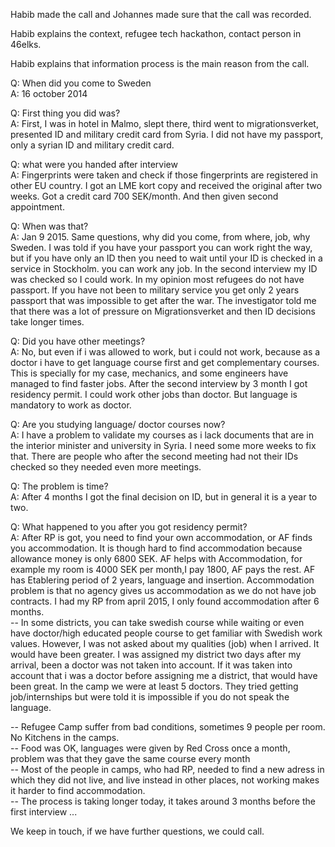 Habib made the call and Johannes made sure that the call was recorded.

Habib explains the context, refugee tech hackathon, contact person in 46elks.

Habib explains that information process is the main reason from the call.

Q: When did you come to Sweden  
A: 16 october 2014

Q: First thing you did was?  
A: First, I was in hotel in Malmo, slept there, third went to migrationsverket, presented ID and military credit card from Syria. I did not have my passport, only a syrian ID and military credit card.

Q: what  were you handed after interview  
A: Fingerprints were taken and check if those fingerprints are registered in other EU country. I got an LME kort copy and received the original after two weeks. Got a credit card 700 SEK/month. And then given second appointment.

Q: When was that?  
A: Jan 9 2015.
Same questions, why did you come, from where, job, why Sweden. I was told if you have your passport you can work right the way, but if you have only an ID then you need to wait until your ID is checked in a service in Stockholm. you can work any job.
In the second interview my ID was checked so I could work.
In my opinion most refugees do not have passport. If you have not been to military service you get only 2 years passport that was impossible to get after the war.
The investigator told me that there was a lot of pressure on Migrationsverket and then ID decisions take longer times.

Q: Did you have other meetings?  
A: No, but even if i was allowed to work, but i could not work, because as a doctor i have to get language course first and get complementary courses. This is specially for my case, mechanics, and some engineers have managed to find faster jobs.
After the second interview by 3 month I got residency permit. I could work other jobs than doctor. But language is mandatory to work as doctor.

Q: Are you studying language/ doctor courses now?   
A: I have a problem to validate my courses as i lack documents that are in the interior minister and university in Syria. I need some more weeks to fix that.
There are people who after the second meeting had not their IDs checked so they needed even more meetings.

Q: The problem is time?  
A: After 4 months I got the final decision on ID, but in general it is a year to two.

Q: What happened to you after you got residency permit?  
A: After RP is got, you need to find your own accommodation, or AF finds you accommodation. It is though hard to find accommodation because allowance money is only 6800 SEK. AF helps with Accommodation, for example my room is 4000 SEK per month,I pay 1800, AF pays the rest. 
AF has Etablering period of 2 years, language and insertion.
Accommodation problem is that no agency gives us accommodation as we do not have job contracts.
I had my RP from april 2015,  I only found accommodation after 6 months.  
-- In some districts, you can take swedish course while waiting or even have doctor/high educated people course to get familiar with Swedish work values.
However, I was not asked about my qualities (job) when I arrived. It would have been greater.
I was assigned my district two days after my arrival, been a doctor was not taken into account. If it was taken into account that i was a doctor before assigning me a district, that would have been great.
In the camp we were at least 5 doctors. They tried getting job/internships but were told it is impossible if you do not speak the language.

-- Refugee Camp suffer from bad conditions, sometimes 9 people per room.
No Kitchens in the camps.  
-- Food was OK, languages were given by Red Cross once a month, problem was that they gave the same course every month  
-- Most of the people in camps, who had RP, needed to find a new adress in which they did not live, and live instead in other places, not working makes it harder to find accommodation.  
-- The process is taking longer today, it takes around 3 months before the first interview ... 

We keep in touch, if we have further questions, we could call. 

